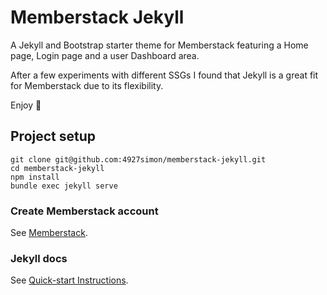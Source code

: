 # Memberstack Jekyll

A Jekyll and Bootstrap starter theme for Memberstack featuring a Home page, Login page and a user Dashboard area.

After a few experiments with different SSGs I found that Jekyll is a great fit for Memberstack due to its flexibility.

Enjoy 🙂


## Project setup
```
git clone git@github.com:4927simon/memberstack-jekyll.git
cd memberstack-jekyll
npm install
bundle exec jekyll serve
```

### Create Memberstack account
See [Memberstack](https://www.memberstack.com/).

### Jekyll docs
See [Quick-start Instructions](https://jekyllrb.com/).
